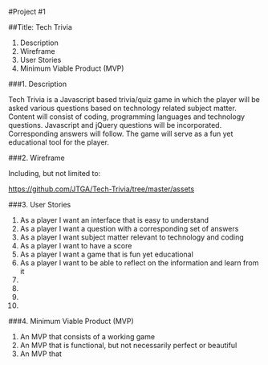 #Project #1 

##Title:  Tech Trivia


1.  Description
2.  Wireframe
3.  User Stories
4.  Minimum Viable Product (MVP)


###1.  Description

Tech Trivia is a Javascript based trivia/quiz game in which the player will be asked various questions based on technology related subject matter.  Content will consist of coding, programming languages and technology questions.  Javascript and jQuery questions will be incorporated.  Corresponding answers will follow.  The game will serve as a fun yet educational tool for the player.
	
	
###2.  Wireframe

Including, but not limited to:

https://github.com/JTGA/Tech-Trivia/tree/master/assets


###3. User Stories

1. As a player I want an interface that is easy to understand
2. As a player I want a question with a corresponding set of answers
3. As a player I want subject matter relevant to technology and coding
4. As a player I want to have a score
5. As a player I want a game that is fun yet educational
6. As a player I want to be able to reflect on the information and learn from it	
7.
8.
9.
10.





###4. Minimum Viable Product (MVP)

1. An MVP that consists of a working game
2. An MVP that is functional, but not necessarily perfect or beautiful
3. An MVP that





